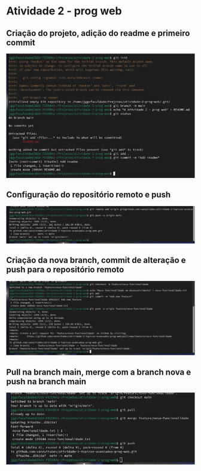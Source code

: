 # Atividade 2 - prog web

## Criação do projeto, adição do readme e primeiro commit

![](<Captura de tela de 2025-04-29 19-01-37.png>)

## Configuração do repositório remoto e push

![](<Captura de tela de 2025-04-29 19-03-49.png>)

## Criação da nova branch, commit de alteração e push para o repositório remoto

![alt text](<Captura de tela de 2025-04-29 19-05-21.png>)

## Pull na branch main, merge com a branch nova e push na branch main

![alt text](<Captura de tela de 2025-04-29 19-06-40.png>)